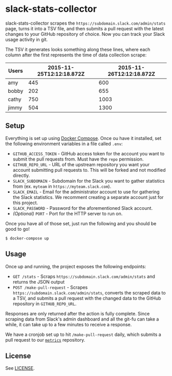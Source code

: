 # slack-stats-collector

slack-stats-collector scrapes the `https://subdomain.slack.com/admin/stats`
page, turns it into a TSV file, and then submits a pull request with the latest
changes to your GitHub repository of choice. Now you can track your Slack usage
activity in git.

The TSV it generates looks something along these lines, where each column after
the first represents the time of data collection scrape:

| Users | 2015-11-25T12:12:18.872Z | 2015-11-26T12:12:18.872Z |
| ----- | ------------------------ | ------------------------ |
| amy   |                      445 |                      600 |
| bobby |                      202 |                      655 |
| cathy |                      750 |                     1003 |
| jimmy |                      504 |                     1300 |

## Setup

Everything is set up using [Docker Compose](https://docs.docker.com/compose/).
Once ou have it installed, set the following environment variables in a file
called `.env`:

- `GITHUB_ACCESS_TOKEN` - GitHub access token for the account you want to submit
  the pull requests from. Must have the `repo` permission.
- `GITHUB_REPO_URL` - URL of the upstream repository you want your account
  submitting pull requests to. This will be forked and not modified directly.
- `SLACK_SUBDOMAIN` - Subdomain for the Slack you want to gather statistics
  from (ex. `myteam` in `https://myteam.slack.com`).
- `SLACK_EMAIL` - Email for the administrator account to use for gathering the
  Slack statistics. We recomment creating a separate account just for this
  project.
- `SLACK_PASSWORD` - Password for the aforementioned Slack account.
- _(Optional)_ `PORT` - Port for the HTTP server to run on.

Once you have all of those set, just run the following and you should be good to
go!

    $ docker-compose up

## Usage

Once up and running, the project exposes the following endpoints:

- `GET /stats` - Scraps `https://subdomain.slack.com/admin/stats` and returns
  the JSON output
- `POST /make-pull-request` - Scrapes `https://subdomain.slack.com/admin/stats`,
  converts the scraped data to a TSV, and submits a pull request with the
  changed data to the GitHub repository in `GITHUB_REPO_URL`.

Responses are only returned after the action is fully complete. Since scraping
data from Slack's admin dashboard and all the git-fu can take a while, it can
take up to a few minutes to receive a response.

We have a cronjob set up to hit `/make-pull-request` daily, which submits a pull
request to our [`metrics`](https://github.com/hackclub/metrics) repository.

## License

See [LICENSE](LICENSE).
